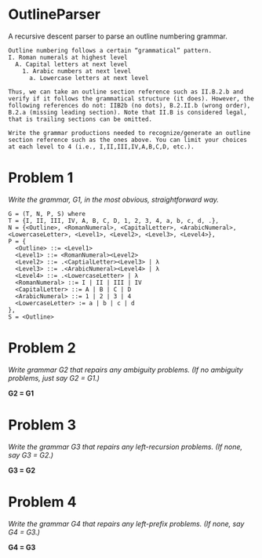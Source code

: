 OutlineParser
=============

A recursive descent parser to parse an outline numbering grammar.

```
Outline numbering follows a certain “grammatical” pattern.
I. Roman numerals at highest level
  A. Capital letters at next level
    1. Arabic numbers at next level
      a. Lowercase letters at next level

Thus, we can take an outline section reference such as II.B.2.b and verify if it follows the grammatical structure (it does). However, the following references do not: IIB2b (no dots), B.2.II.b (wrong order), B.2.a (missing leading section). Note that II.B is considered legal, that is trailing sections can be omitted.

Write the grammar productions needed to recognize/generate an outline section reference such as the ones above. You can limit your choices at each level to 4 (i.e., I,II,III,IV,A,B,C,D, etc.).
```

# Problem 1
*Write the grammar, G1, in the most obvious, straightforward way.*  

```
G = (T, N, P, S) where  
T = {I, II, III, IV, A, B, C, D, 1, 2, 3, 4, a, b, c, d, .},  
N = {<Outline>, <RomanNumeral>, <CapitalLetter>, <ArabicNumeral>, <LowercaseLetter>, <Level1>, <Level2>, <Level3>, <Level4>},  
P = {  
  <Outline> ::= <Level1>
  <Level1> ::= <RomanNumeral><Level2>
  <Level2> ::= .<CaptialLetter><Level3> | λ  
  <Level3> ::= .<ArabicNumeral><Level4> | λ  
  <Level4> ::= .<LowercaseLetter> | λ  
  <RomanNumeral> ::= I | II | III | IV  
  <CapitalLetter> ::= A | B | C | D  
  <ArabicNumeral> ::= 1 | 2 | 3 | 4  
  <LowercaseLetter> := a | b | c | d  
},  
S = <Outline>
```

# Problem 2
*Write grammar G2 that repairs any ambiguity problems.  (If no ambiguity problems, just say G2 = G1.)*  

**G2 = G1**

# Problem 3
*Write the grammar G3 that repairs any left-recursion problems.  (If none, say G3 = G2.)*  

**G3 = G2**

# Problem 4
*Write the grammar G4 that repairs any left-prefix problems. (If none, say G4 = G3.)*  

**G4 = G3**
